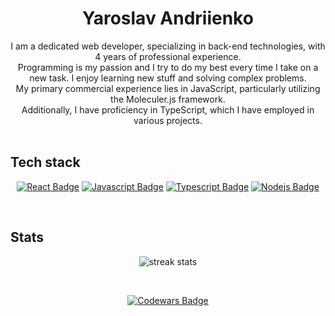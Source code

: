 <h1 align="center">
  Yaroslav Andriienko
</h1>

<div align=center>
  I am a dedicated web developer, specializing in back-end technologies, with 4 years of professional experience.<br>
  Programming is my passion and I try to do my best every time I take on a new task. I enjoy learning new stuff and solving complex problems.<br>
  My primary commercial experience lies in JavaScript, particularly utilizing the Moleculer.js framework.<br> 
  Additionally, I have proficiency in TypeScript, which I have employed in various projects.<br>
</div>

<br>

## Tech stack
<div align="center" width="200px">

  [![React Badge](https://img.shields.io/badge/-React-61DBFB?style=for-the-badge&labelColor=black&logo=react&logoColor=61DBFB)](#) [![Javascript Badge](https://img.shields.io/badge/-Javascript-F0DB4F?style=for-the-badge&labelColor=black&logo=javascript&logoColor=F0DB4F)](#) [![Typescript Badge](https://img.shields.io/badge/-Typescript-007acc?style=for-the-badge&labelColor=black&logo=typescript&logoColor=007acc)](#) [![Nodejs Badge](https://img.shields.io/badge/-Nodejs-3C873A?style=for-the-badge&labelColor=black&logo=node.js&logoColor=3C873A)](#)

</div>

<br>

## Stats

<div align="center" width="200px">

![streak stats](https://github-readme-streak-stats.herokuapp.com/?user=ogsevko&theme=onedark&hide_border=true)

</div>

<br>

<a align="center" href="https://codewars.com/users/ogsevko">
  
![Codewars Badge](https://www.codewars.com/users/ogsevko/badges/large)
  
</a>
